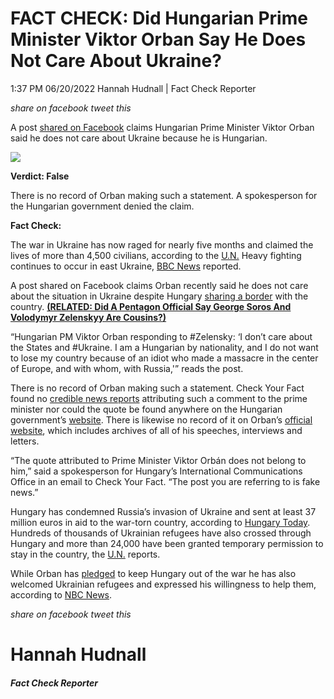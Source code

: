 FACT CHECK: Did Hungarian Prime Minister Viktor Orban Say He Does Not Care About Ukraine?
=========================================================================================

1:37 PM 06/20/2022 Hannah Hudnall | Fact Check Reporter

_share on facebook_ _tweet this_

 

A post [shared on Facebook](https://www.facebook.com/TPNAfrica/posts/1014906935882458) claims Hungarian Prime Minister Viktor Orban said he does not care about Ukraine because he is Hungarian.

![](https://cdn01.dailycaller.com/wp-content/uploads/2022/06/Screen-Shot-2022-06-17-at-11.26.36-AM.png)  

**Verdict: False**

There is no record of Orban making such a statement. A spokesperson for the Hungarian government denied the claim.

**Fact Check:**

 

The war in Ukraine has now raged for nearly five months and claimed the lives of more than 4,500 civilians, according to the [U.N.](https://www.ohchr.org/en/news/2022/06/ukraine-civilian-casualty-update-17-june-2022) Heavy fighting continues to occur in east Ukraine, [BBC News](https://www.bbc.com/news/world-europe-60506682) reported.

A post shared on Facebook claims Orban recently said he does not care about the situation in Ukraine despite Hungary [sharing a border](https://www.google.com/maps/place/Hungary/@48.3434467,18.9209502,6z/data=!4m5!3m4!1s0x4741837bdf37e4c3:0xc4290c1e1010!8m2!3d47.162494!4d19.5033041) with the country. **[(RELATED: Did A Pentagon Official Say George Soros And Volodymyr Zelenskyy Are Cousins?)](https://checkyourfact.com/2022/04/08/fact-check-soros-zelesnkyy-pentagon/)**

“Hungarian PM Viktor Orban responding to #Zelensky: ‘I don’t care about the States and #Ukraine. I am a Hungarian by nationality, and I do not want to lose my country because of an idiot who made a massacre in the center of Europe, and with whom, with Russia,'” reads the post.

 

There is no record of Orban making such a statement. Check Your Fact found no [credible news reports](https://www.google.com/search?q=viktor+orban+idiot+who+made+a+massacre+in+europe&oq=viktor+orban+idiot+who+made+a+massacre+in+europe&aqs=chrome..69i57j69i60.6562j0j7&sourceid=chrome&ie=UTF-8) attributing such a comment to the prime minister nor could the quote be found anywhere on the Hungarian government’s [website](https://2015-2019.kormany.hu/en/search#category=all&search=idiot+massacre). There is likewise no record of it on Orban’s [official](https://primeminister.hu/search/?q=idiot%20who%20made%20a%20massacre) [website](https://primeminister.hu/vikstories), which includes archives of all of his speeches, interviews and letters.

“The quote attributed to Prime Minister Viktor Orbán does not belong to him,” said a spokesperson for Hungary’s International Communications Office in an email to Check Your Fact. “The post you are referring to is fake news.”

Hungary has condemned Russia’s invasion of Ukraine and sent at least 37 million euros in aid to the war-torn country, according to [Hungary Today](https://hungarytoday.hu/hungary-offers-eur-37-m-in-aid-to-ukraine/). Hundreds of thousands of Ukrainian refugees have also crossed through Hungary and more than 24,000 have been granted temporary permission to stay in the country, the [U.N.](https://data.unhcr.org/en/situations/ukraine) reports.

While Orban has [pledged](https://www.miniszterelnok.hu/exclusive-interview-with-prime-minister-viktor-orban-on-m1/) to keep Hungary out of the war he has also welcomed Ukrainian refugees and expressed his willingness to help them, according to [NBC News](https://www.miniszterelnok.hu/exclusive-interview-with-prime-minister-viktor-orban-on-m1/).

_share on facebook_ _tweet this_

Hannah Hudnall
==============

##### Fact Check Reporter